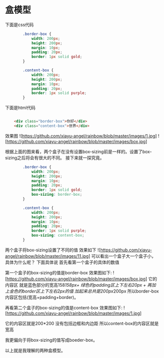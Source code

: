 # 盒模型

下面是css代码
```css
        .border-box {
            width: 200px;
            height: 200px;
            margin: 10px;
            padding: 20px;
            border: 1px solid gold;
        }

        .content-box {
            width: 200px;
            height: 200px;
            margin: 10px;
            padding: 20px;
            border: 1px solid purple;
        }

```
下面是html代码
```html

    <div class="border-box">你好</div>
    <div class="content-box">世界</div>

```

效果图
![https://github.com/xiayu-angel/rainbow/blob/master/images/1.jpg]
![https://github.com/xiayu-angel/rainbow/blob/master/images/box.jpg]

根据上面的图来看，两个盒子在没有设置box-sizing前是一样的。设置了box-sizing之后将会有很大的不同。
接下来就一探究竟。

```css
        .border-box {
            width: 200px;
            height: 200px;
            margin: 10px;
            padding: 20px;
            border: 1px solid gold;
            box-sizing: border-box;
        }

        .content-box {
            width: 200px;
            height: 200px;
            margin: 10px;
            padding: 20px;
            border: 1px solid purple;
            box-sizing: content-box;
        }

```
两个盒子将box-sizing设置了不同的值 效果如下
![https://github.com/xiayu-angel/rainbow/blob/master/images/11.jpg]
可以看出一个盒子大一个盒子小，具体为什么呢？ 下面具体说
首先看第一个盒子的具体的数值

第一个盒子的box-sizing的值是border-box
效果图如下:
![https://github.com/xiayu-angel/rainbow/blob/master/images/box.jpg]
它的内容区 就是蓝色部分的宽高158*158px+ 绿色的padding区上下左右20px + 再加上金色的border区上下左右2px的值  加起来总共是200px*200px 所以border-box内容区包括(宽高+padding+border)。  

再看第二个盒子的box-sizing的值是content-box
效果图如下:
![https://github.com/xiayu-angel/rainbow/blob/master/images/1.jpg]

它的内容区就是200*200 没有包括边框和内边距 所以content-box的内容区就是宽高

我更偏向于将box-sizing的值写成boeder-box。

以上就是我理解的两种盒模型。



